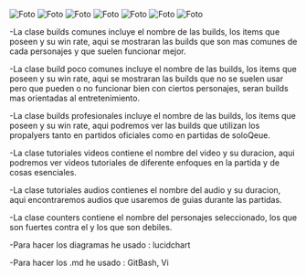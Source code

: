 ![Foto](https://i.imgur.com/VyF2LLr.png "Mockup")
![Foto](https://i.imgur.com/KSgcruc.png "Mockup")
![Foto](https://i.imgur.com/0myEQKe.png "Mockup")
![Foto](https://i.imgur.com/IGYhnrd.png "Mockup")
![Foto](https://i.imgur.com/BA3wPNm.png "Mockup")
![Foto](https://i.imgur.com/OR46Pxf.png "Mockup")
![Foto](https://i.imgur.com/j6TLRSu.png "Mockup")

-La clase builds comunes incluye el nombre de las builds, los items que poseen y su win rate, aqui se mostraran las builds que son mas comunes de cada personajes
y que suelen funcionar mejor.

-La clase build poco comunes incluye el nombre de las builds, los items que poseen y su win rate, aqui se mostraran las builds que no se suelen usar pero que pueden o no funcionar bien
con ciertos personajes, seran builds mas orientadas al entretenimiento.

-La clase builds profesionales incluye el nombre de las builds, los items que poseen y su win rate, aqui podremos ver las builds que utilizan los propalyers tanto en partidos oficiales como
en partidas de soloQeue.

-La clase tutoriales videos contiene el nombre del video y su duracion, aqui podremos ver videos tutoriales de diferente enfoques en la partida y de cosas esenciales.

-La clase tutoriales audios contienes el nombre del audio y su duracion, aqui encontraremos audios que usaremos de guias durante las partidas.

-La clase counters contiene el nombre del personajes seleccionado, los que son fuertes contra el y los que son debiles.

-Para hacer los diagramas he usado : lucidchart

-Para hacer los .md he usado : GitBash, Vi


